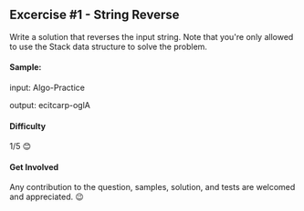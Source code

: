 ## Excercise #1 - String Reverse

Write a solution that reverses the input string. Note that you're only allowed to use the Stack data structure to solve 
the problem.

#### Sample:
input: Algo-Practice

output: ecitcarp-oglA 

#### Difficulty
1/5 😊
 
#### Get Involved
Any contribution to the question, samples, solution, and tests are welcomed and appreciated. 😉